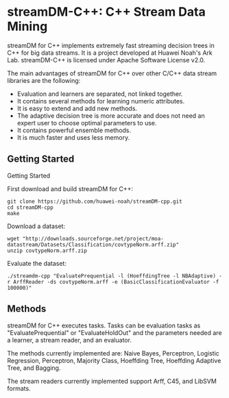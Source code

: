 streamDM-C++: C++ Stream Data Mining 
=================

streamDM for C++ implements extremely fast streaming decision trees in C++ for big data streams. It is a project developed at Huawei Noah's Ark Lab. streamDM-C++ is licensed under Apache Software License v2.0.

The main advantages of streamDM for C++ over other C/C++ data stream libraries are the following:

- Evaluation and learners are separated, not linked together.
- It contains several methods for learning numeric attributes.
- It is easy to extend and add new methods.
- The adaptive decision tree is more accurate and does not need an expert user to choose optimal parameters to use.  
- It contains powerful ensemble methods. 
- It is much faster and uses less memory.


## Getting Started


Getting Started

First download and build streamDM for C++:

```
git clone https://github.com/huawei-noah/streamDM-cpp.git
cd streamDM-cpp
make
```

Download a dataset:

```
wget "http://downloads.sourceforge.net/project/moa-datastream/Datasets/Classification/covtypeNorm.arff.zip"
unzip covtypeNorm.arff.zip
```

Evaluate the dataset:

```
./streamdm-cpp "EvaluatePrequential -l (HoeffdingTree -l NBAdaptive) -r ArffReader -ds covtypeNorm.arff -e (BasicClassificationEvaluator -f 100000)"
```


## Methods

streamDM for C++ executes tasks. Tasks can be evaluation tasks as "EvaluatePrequential" or "EvaluateHoldOut" and the parameters needed are a learner, a stream reader, and an evaluator.

The methods currently implemented are: Naive Bayes, Perceptron, Logistic Regression, Perceptron, Majority Class, Hoeffding Tree, Hoeffding Adaptive Tree, and Bagging.

The stream readers currently implemented support Arff, C45, and LibSVM formats.



